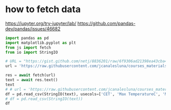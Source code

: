 # how to fetch data
<https://jupyter.org/try-jupyter/lab/>
<https://github.com/pandas-dev/pandas/issues/46682>

```python
import pandas as pd
import matplotlib.pyplot as plt
from js import fetch
from io import StringIO

# URL = "https://gist.github.com/netj/8836201/raw/6f9306ad21398ea43cba4f7d537619d0e07d5ae3/iris.csv"
url = 'https://raw.githubusercontent.com/jcanalesluna/courses_materials/master/datasets/Madrid%20Daily%20Weather%201997-2015.csv'

res = await fetch(url)
text = await res.text()
text
# # url = 'https://raw.githubusercontent.com/jcanalesluna/courses_materials/master/datasets/Madrid%20Daily%20Weather%201997-2015.csv'
df = pd.read_csv(StringIO(text), usecols=['CET', 'Max TemperatureC', 'Mean TemperatureC', 'Min TemperatureC'])
# df = pd.read_csv(StringIO(text))
df
```
